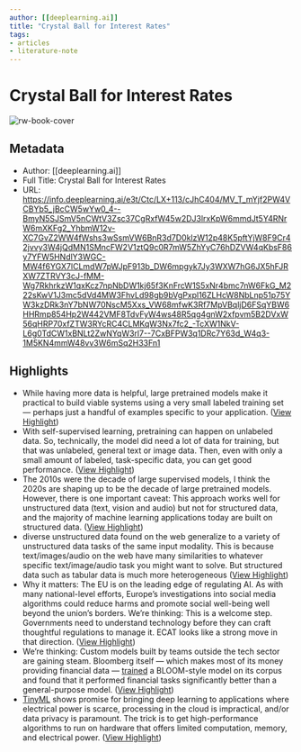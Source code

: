 ```yaml
---
author: [[deeplearning.ai]]
title: "Crystal Ball for Interest Rates"
tags: 
- articles
- literature-note
---
```

# Crystal Ball for Interest Rates

![rw-book-cover](https://readwise-assets.s3.amazonaws.com/static/images/article2.74d541386bbf.png)

## Metadata
- Author: [[deeplearning.ai]]
- Full Title: Crystal Ball for Interest Rates
- URL: https://info.deeplearning.ai/e3t/Ctc/LX+113/cJhC404/MV_T_mYjf2PW4VCBYb5_jBcCW5wYw0_4--BmyN5SJSmV5nCWtV3Zsc37CgRxfW45w2DJ3lrxKpW6mmdJt5Y4RNrW6mXKFg2_YhbmW12v-XC7GvZ2WW4fWshs3wSsmVW6BnR3d7D0klzW12p48K5pftYjW8F9Cr42jvvy3W4jQdMN1SMncFW2V1ztQ9c0R7mW5ZhYyC76hDZVW4qKbsF86y7YFW5HNdlY3WGC-MW4f6YGX7lCLmdW7pWJpF913b_DW6mpgyk7Jy3WXW7hG6JX5hFJRXW7ZTRVY3cJ-fMM-Wg7RkhrkzW1qxKcz7npNbDW1kj65f3KnFrcW1S5xNr4bmc7nW6FkG_M222sKwV1J3mc5dVd4MW3FhvLd98gb9bVgPxpl16ZLHcW8NbLnp51p75YW3kzDRk3nY7bNW70NscM5Xxs_VW68mfwK3Rf7MpVBqljD6FSqYBW6HHRmp854Hp2W442VMF8TdvFyW4ws48R5qg4gnW2xfpvm5B2DVxW56qHRP70xfZTW3RYcRC4CLMKqW3Nx7fc2_-TcXW1NkV-L6g0TdCW1xBNLt2ZwNYqW3rl7--7CxBFPW3q1DRc7Y63d_W4q3-1M5KN4mmW48vv3W6mSq2H33Fn1

## Highlights
- While having more data is helpful, large pretrained models make it practical to build viable systems using a very small labeled training set — perhaps just a handful of examples specific to your application. ([View Highlight](https://read.readwise.io/read/01h1a1zw6137ztw0gqcnc4bjdq))
- With self-supervised learning, pretraining can happen on unlabeled data. So, technically, the model did need a lot of data for training, but that was unlabeled, general text or image data. Then, even with only a small amount of labeled, task-specific data, you can get good performance. ([View Highlight](https://read.readwise.io/read/01h1a20y66yw7ycd5j0k67zvvj))
- The 2010s were the decade of large supervised models, I think the 2020s are shaping up to be the decade of large pretrained models. However, there is one important caveat: This approach works well for unstructured data (text, vision and audio) but not for structured data, and the majority of machine learning applications today are built on structured data. ([View Highlight](https://read.readwise.io/read/01h1a22796sybsbfhtdb53cc45))
- diverse unstructured data found on the web generalize to a variety of unstructured data tasks of the same input modality. This is because text/images/audio on the web have many similarities to whatever specific text/image/audio task you might want to solve. But structured data such as tabular data is much more heterogeneous ([View Highlight](https://read.readwise.io/read/01h1a22t2qb69hjz02ga5g5ced))
- Why it matters: The EU is on the leading edge of regulating AI. As with many national-level efforts, Europe’s investigations into social media algorithms could reduce harms and promote social well-being well beyond the union’s borders. 
  We’re thinking: This is a welcome step. Governments need to understand technology before they can craft thoughtful regulations to manage it. ECAT looks like a strong move in that direction. ([View Highlight](https://read.readwise.io/read/01h1a24j1km9pfa1fybsqw1ddg))
- We’re thinking: Custom models built by teams outside the tech sector are gaining steam. Bloomberg itself — which makes most of its money providing financial data — [trained](https://arxiv.org/abs/2303.17564?utm_campaign=The%20Batch&utm_source=hs_email&utm_medium=email&utm_content=259713498&_hsenc=p2ANqtz-9oC363_PJ6_iNNUmA0iCDVINuIwd2ug0s8F3MWDjxi3V2Q9QxIx3mmBe8WXTJglbCuqdlRiA04fiGl1_sWCBC-a1Njng) a BLOOM-style model on its corpus and found that it performed financial tasks significantly better than a general-purpose model. ([View Highlight](https://read.readwise.io/read/01h1a269dmhnvekma7435vmvpa))
- [TinyML](https://arxiv.org/abs/2010.11267?utm_campaign=The%20Batch&utm_source=hs_email&utm_medium=email&utm_content=259713498&_hsenc=p2ANqtz-9oC363_PJ6_iNNUmA0iCDVINuIwd2ug0s8F3MWDjxi3V2Q9QxIx3mmBe8WXTJglbCuqdlRiA04fiGl1_sWCBC-a1Njng) shows promise for bringing deep learning to applications where electrical power is scarce, processing in the cloud is impractical, and/or data privacy is paramount. The trick is to get high-performance algorithms to run on hardware that offers limited computation, memory, and electrical power. ([View Highlight](https://read.readwise.io/read/01h1a27rype8hm1z5kf3nh2ck8))
